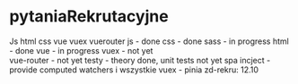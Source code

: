 # pytaniaRekrutacyjne
Js html css vue vuex vuerouter
js - done
css - done 
sass - in progress
html - done 
vue - in progress 
vuex - not yet  
vue-router - not yet
testy - theory done, unit tests not yet
 spa
 incject - provide
 computed watchers i wszystkie
 vuex - pinia
zd-rekru: 12.10
